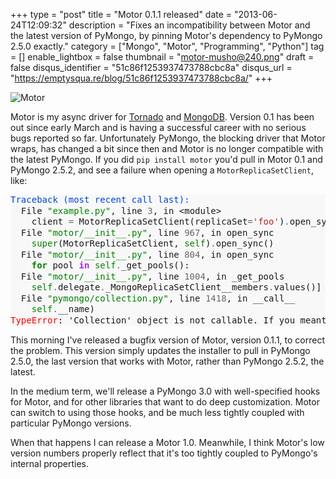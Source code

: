 +++
type = "post"
title = "Motor 0.1.1 released"
date = "2013-06-24T12:09:32"
description = "Fixes an incompatibility between Motor and the latest version of PyMongo, by pinning Motor's dependency to PyMongo 2.5.0 exactly."
category = ["Mongo", "Motor", "Programming", "Python"]
tag = []
enable_lightbox = false
thumbnail = "motor-musho@240.png"
draft = false
disqus_identifier = "51c86f1253937473788cbc8a"
disqus_url = "https://emptysqua.re/blog/51c86f1253937473788cbc8a/"
+++

<p><img style="display:block; margin-left:auto; margin-right:auto;" src="motor-musho.png" alt="Motor" title="Motor" border="0"   /></p>
<p>Motor is my async driver for <a href="http://www.tornadoweb.org/">Tornado</a> and <a href="http://www.mongodb.org/">MongoDB</a>. Version 0.1 has been out since early March and is having a successful career with no serious bugs reported so far. Unfortunately PyMongo, the blocking driver that Motor wraps, has changed a bit since then and Motor is no longer compatible with the latest PyMongo. If you did <code>pip install motor</code> you'd pull in Motor 0.1 and PyMongo 2.5.2, and see a failure when opening a <code>MotorReplicaSetClient</code>, like:</p>
<div class="codehilite" style="background: #f8f8f8"><pre style="line-height: 125%"><span style="color: #0044DD">Traceback (most recent call last):</span>
  File <span style="color: #008000">&quot;example.py&quot;</span>, line <span style="color: #666666">3</span>, in &lt;module&gt;
    client <span style="color: #666666">=</span> MotorReplicaSetClient(replicaSet<span style="color: #666666">=</span><span style="color: #BA2121">&#39;foo&#39;</span>)<span style="color: #666666">.</span>open_sync()
  File <span style="color: #008000">&quot;motor/__init__.py&quot;</span>, line <span style="color: #666666">967</span>, in open_sync
    <span style="color: #008000">super</span>(MotorReplicaSetClient, <span style="color: #008000">self</span>)<span style="color: #666666">.</span>open_sync()
  File <span style="color: #008000">&quot;motor/__init__.py&quot;</span>, line <span style="color: #666666">804</span>, in open_sync
    <span style="color: #008000; font-weight: bold">for</span> pool <span style="color: #AA22FF; font-weight: bold">in</span> <span style="color: #008000">self</span><span style="color: #666666">.</span>_get_pools():
  File <span style="color: #008000">&quot;motor/__init__.py&quot;</span>, line <span style="color: #666666">1004</span>, in _get_pools
    <span style="color: #008000">self</span><span style="color: #666666">.</span>delegate<span style="color: #666666">.</span>_MongoReplicaSetClient__members<span style="color: #666666">.</span>values()]
  File <span style="color: #008000">&quot;pymongo/collection.py&quot;</span>, line <span style="color: #666666">1418</span>, in __call__
    <span style="color: #008000">self</span><span style="color: #666666">.</span>__name)
<span style="color: #FF0000">TypeError</span>: &#39;Collection&#39; object is not callable. If you meant to call the &#39;values&#39; method on a &#39;Database&#39; object it is failing because no such method exists.
</pre></div>


<p>This morning I've released a bugfix version of Motor, version 0.1.1, to correct the problem. This version simply updates the installer to pull in PyMongo 2.5.0, the last version that works with Motor, rather than PyMongo 2.5.2, the latest.</p>
<p>In the medium term, we'll release a PyMongo 3.0 with well-specified hooks for Motor, and for other libraries that want to do deep customization. Motor can switch to using those hooks, and be much less tightly coupled with particular PyMongo versions.</p>
<p>When that happens I can release a Motor 1.0. Meanwhile, I think Motor's low version numbers properly reflect that it's too tightly coupled to PyMongo's internal properties.</p>

